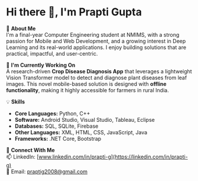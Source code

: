# Hi there 👋, I'm Prapti Gupta

🚀 **About Me**  
I'm a final-year Computer Engineering student at NMIMS, with a strong passion for Mobile and Web Development, and a growing interest in Deep Learning and its real-world applications. I enjoy building solutions that are practical, impactful, and user-centric.

🌾 **I'm Currently Working On**  
A research-driven **Crop Disease Diagnosis App** that leverages a lightweight Vision Transformer model to detect and diagnose plant diseases from leaf images. This novel mobile-based solution is designed with **offline functionality**, making it highly accessible for farmers in rural India.

💡 **Skills**  
- **Core Languages:** Python, C++  
- **Software:** Android Studio, Visual Studio, Tableau, Eclipse  
- **Databases:** SQL, SQLite, Firebase  
- **Other Languages:** XML, HTML, CSS, JavaScript, Java  
- **Frameworks:** .NET Core, Bootstrap

🔗 **Connect With Me**  
📫 LinkedIn: [www.linkedin.com/in/prapti-g](https://linkedin.com/in/prapti-g)  
📧 Email: praptig2008@gmail.com
